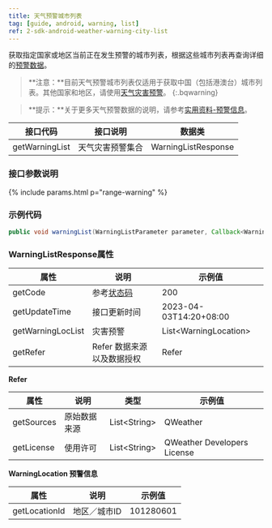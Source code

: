 ```yaml
---
title: 天气预警城市列表
tag: [guide, android, warning, list]
ref: 2-sdk-android-weather-warning-city-list
---
```


获取指定国家或地区当前正在发生预警的城市列表，根据这些城市列表再查询详细的[预警数据](/docs/android-sdk/warning/android-weather-warning/)。

> **注意：**目前天气预警城市列表仅适用于获取中国（包括港澳台）城市列表。其他国家和地区，请使用[天气灾害预警](/docs/android-sdk/warning/android-weather-warning/)。
{:.bqwarning}

> **提示：**关于更多天气预警数据的说明，请参考[实用资料-预警信息](/docs/resource/warning-info/)。

| 接口代码| 接口说明                | 数据类          |
| ---------------- | -------------- | --------------- |
| getWarningList| 天气灾害预警集合  | WarningListResponse |

### 接口参数说明

{% include params.html p="range-warning" %}

### 示例代码

```java
public void warningList(WarningListParameter parameter, Callback<WarningListResponse> callback);
```

### WarningListResponse属性

| 属性           | 说明         | 示例值                      |
| -------------- | ------------ | --------------------------- |
| getCode        | 参考[状态码](/docs/resource/status-code/)      | 200    |
| getUpdateTime | 接口更新时间             | 2023-04-03T14:20+08:00    |
| getWarningLocList | 灾害预警     | List&lt;WarningLocation&gt; |
| getRefer | Refer 数据来源以及数据授权 | Refer       |

**Refer**

| 属性        | 说明        | 类型                | 示例值        |
| ---------- | ----------- | ------------------ | ------------ |
| getSources | 原始数据来源  | List&lt;String&gt; | QWeather     |
| getLicense | 使用许可      | List&lt;String&gt; | QWeather Developers License |

**WarningLocation 预警信息**

| 属性          | 说明         | 示例值    |
| ------------- | ------------ | --------- |
| getLocationId | 地区／城市ID | 101280601 |
